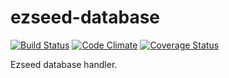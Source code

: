 ezseed-database
========

[![Build Status](https://travis-ci.org/ezseed/database.svg?branch=master)](https://travis-ci.org/ezseed/database)
[![Code Climate](https://codeclimate.com/github/ezseed/database.png)](https://codeclimate.com/github/ezseed/database)
[![Coverage Status](https://coveralls.io/repos/ezseed/database/badge.png?branch=master)](https://coveralls.io/r/ezseed/database?branch=master)

Ezseed database handler.